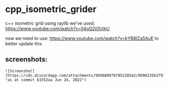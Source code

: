 # cpp_isometric_grider
 c++ isometric grid using raylib
 we've used: https://www.youtube.com/watch?v=04oQ2jOUjkU

 now we need to use: https://www.youtube.com/watch?v=kYB8IZa5AuE
    to  better update this

## screenshots:
    ![Screenshot](https://cdn.discordapp.com/attachments/985880979795218542/98982356279149340/screenshot24062022.png "as at commit b1552aa Jun 24, 2022")